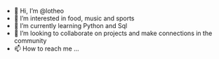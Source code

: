 - 👋 Hi, I’m @lotheo
- 👀 I’m interested in food, music and sports
- 🌱 I’m currently learning Python and Sql
- 💞️ I’m looking to collaborate on projects and make connections in the community
- 📫 How to reach me ...

<!---
lotheo/lotheo is a ✨ special ✨ repository because its `README.md` (this file) appears on your GitHub profile.
You can click the Preview link to take a look at your changes.
--->
